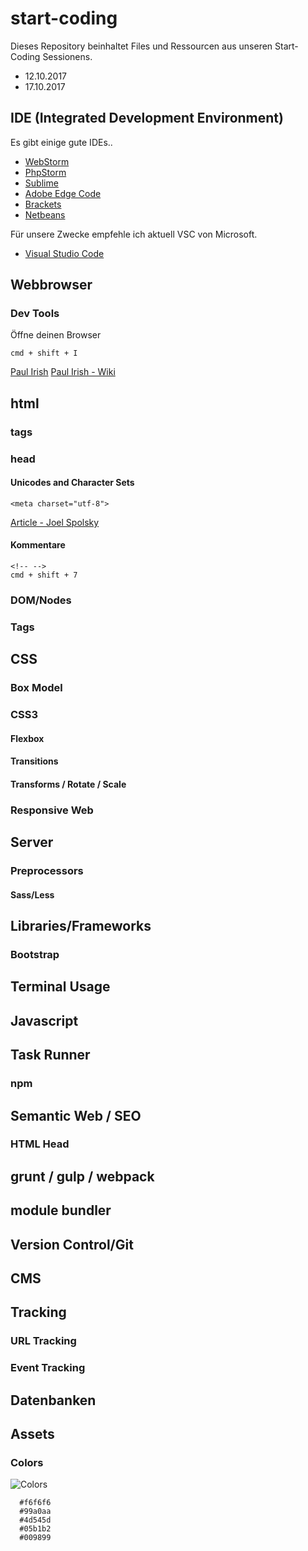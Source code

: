 # start-coding
Dieses Repository beinhaltet Files und Ressourcen aus unseren Start-Coding Sessionens.

- 12.10.2017
- 17.10.2017

## IDE (Integrated Development Environment)

Es gibt einige gute IDEs..

- [WebStorm](https://www.jetbrains.com/webstorm/)
- [PhpStorm](https://www.jetbrains.com/phpstorm/)
- [Sublime](https://www.sublimetext.com/)
- [Adobe Edge Code](http://www.adobe.com/de/products/edge-code.html)
- [Brackets](http://brackets.io/)
- [Netbeans](https://netbeans.org/)

Für unsere Zwecke empfehle ich aktuell VSC von Microsoft.
- [Visual Studio Code](https://code.visualstudio.com/)

## Webbrowser
### Dev Tools
Öffne deinen Browser
```
cmd + shift + I
```
[Paul Irish](https://www.paulirish.com/)
[Paul Irish - Wiki](https://en.wikipedia.org/wiki/Paul_Irish)

## html
### tags

### head
#### Unicodes and Character Sets
```
<meta charset="utf-8">
```

[Article - Joel Spolsky](https://www.joelonsoftware.com/2003/10/08/the-absolute-minimum-every-software-developer-absolutely-positively-must-know-about-unicode-and-character-sets-no-excuses/)

#### Kommentare
```
<!-- -->
cmd + shift + 7
```

### DOM/Nodes
### Tags


## CSS
### Box Model
### CSS3
#### Flexbox
#### Transitions
#### Transforms / Rotate / Scale
### Responsive Web
#### 

## Server

### Preprocessors
#### Sass/Less

## Libraries/Frameworks
### Bootstrap

## Terminal Usage

## Javascript

## Task Runner
### npm

## Semantic Web / SEO
### HTML Head

## grunt / gulp / webpack

## module bundler

## Version Control/Git

## CMS

## Tracking
### URL Tracking
### Event Tracking

## Datenbanken





## Assets

### Colors
![Colors](https://raw.githubusercontent.com/danielhauchler/start-coding/master/_assets/colors.jpg)
```
  #f6f6f6
  #99a0aa
  #4d545d
  #05b1b2
  #009899
```
